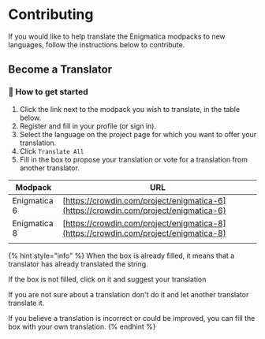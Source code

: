 # Contributing

If you would like to help translate the Enigmatica modpacks to new languages, follow the instructions below to contribute.

## Become a Translator

### :pencil: How to get started

1. Click the link next to the modpack you wish to translate, in the table below.
2. Register and fill in your profile (or sign in).
3. Select the language on the project page for which you want to offer your translation.
4. Click `Translate All`
5. Fill in the box to propose your translation or vote for a translation from another translator.

| Modpack      | URL                                                                                  |
| ------------ | ------------------------------------------------------------------------------------ |
| Enigmatica 6 | [https://crowdin.com/project/enigmatica-6](https://crowdin.com/project/enigmatica-6) |
| Enigmatica 8 | [https://crowdin.com/project/enigmatica-8](https://crowdin.com/project/enigmatica-8) |
|              |                                                                                      |

{% hint style="info" %}
When the box is already filled, it means that a translator has already translated the string.&#x20;

If the box is not filled, click on it and suggest your translation&#x20;

If you are not sure about a translation don't do it and let another translator translate it.&#x20;

If you believe a translation is incorrect or could be improved, you can fill the box with your own translation.
{% endhint %}
